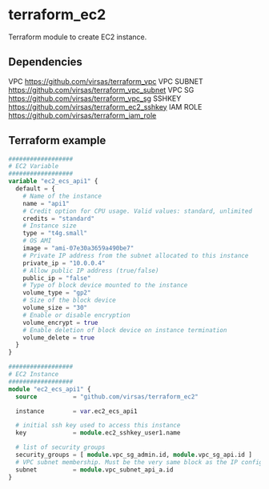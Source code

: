 # terraform_ec2

Terraform module to create EC2 instance.

## Dependencies

VPC <https://github.com/virsas/terraform_vpc>
VPC SUBNET <https://github.com/virsas/terraform_vpc_subnet>
VPC SG <https://github.com/virsas/terraform_vpc_sg>
SSHKEY <https://github.com/virsas/terraform_ec2_sshkey>
IAM ROLE <https://github.com/virsas/terraform_iam_role>

## Terraform example

``` terraform
##################
# EC2 Variable
##################
variable "ec2_ecs_api1" { 
  default = {
    # Name of the instance
    name = "api1"
    # Credit option for CPU usage. Valid values: standard, unlimited
    credits = "standard"
    # Instance size
    type = "t4g.small"
    # OS AMI
    image = "ami-07e30a3659a490be7"
    # Private IP address from the subnet allocated to this instance
    private_ip = "10.0.0.4"
    # Allow public IP address (true/false)
    public_ip = "false"
    # Type of block device mounted to the instance
    volume_type = "gp2"
    # Size of the block device
    volume_size = "30"
    # Enable or disable encryption
    volume_encrypt = true
    # Enable deletion of block device on instance termination
    volume_delete = true
  } 
}

##################
# EC2 Instance
##################
module "ec2_ecs_api1" {
  source          = "github.com/virsas/terraform_ec2"

  instance        = var.ec2_ecs_api1

  # initial ssh key used to access this instance
  key             = module.ec2_sshkey_user1.name

  # list of security groups
  security_groups = [ module.vpc_sg_admin.id, module.vpc_sg_api.id ]
  # VPC subnet membership. Must be the very same block as the IP configuration of the private_ip
  subnet          = module.vpc_subnet_api_a.id
}
```
